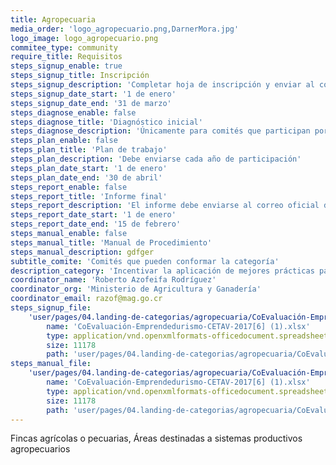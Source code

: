 ```yaml
---
title: Agropecuaria
media_order: 'logo_agropecuario.png,DarnerMora.jpg'
logo_image: logo_agropecuario.png
commitee_type: community
require_title: Requisitos
steps_signup_enable: true
steps_signup_title: Inscripción
steps_signup_description: 'Completar hoja de inscripción y enviar al correo oficial de la categoría'
steps_signup_date_start: '1 de enero'
steps_signup_date_end: '31 de marzo'
steps_diagnose_enable: false
steps_diagnose_title: 'Diagnóstico inicial'
steps_diagnose_description: 'Únicamente para comités que participan por primera vez'
steps_plan_enable: false
steps_plan_title: 'Plan de trabajo'
steps_plan_description: 'Debe enviarse cada año de participación'
steps_plan_date_start: '1 de enero'
steps_plan_date_end: '30 de abril'
steps_report_enable: false
steps_report_title: 'Informe final'
steps_report_description: 'El informe debe enviarse al correo oficial de la categoría'
steps_report_date_start: '1 de enero'
steps_report_date_end: '15 de febrero'
steps_manual_enable: false
steps_manual_title: 'Manual de Procedimiento'
steps_manual_description: gdfger
subtitle_comite: 'Comités que pueden conformar la categoría'
description_category: 'Incentivar la aplicación de mejores prácticas para la gestión sostenible de los recursos naturales en la producción agropecuaria.'
coordinator_name: 'Roberto Azofeifa Rodríguez'
coordinator_org: 'Ministerio de Agricultura y Ganadería'
coordinator_email: razof@mag.go.cr
steps_signup_file:
    'user/pages/04.landing-de-categorias/agropecuaria/CoEvaluación-Emprendedurismo-CETAV-2017[6] (1).xlsx':
        name: 'CoEvaluación-Emprendedurismo-CETAV-2017[6] (1).xlsx'
        type: application/vnd.openxmlformats-officedocument.spreadsheetml.sheet
        size: 11178
        path: 'user/pages/04.landing-de-categorias/agropecuaria/CoEvaluación-Emprendedurismo-CETAV-2017[6] (1).xlsx'
steps_manual_file:
    'user/pages/04.landing-de-categorias/agropecuaria/CoEvaluación-Emprendedurismo-CETAV-2017[6] (1).xlsx':
        name: 'CoEvaluación-Emprendedurismo-CETAV-2017[6] (1).xlsx'
        type: application/vnd.openxmlformats-officedocument.spreadsheetml.sheet
        size: 11178
        path: 'user/pages/04.landing-de-categorias/agropecuaria/CoEvaluación-Emprendedurismo-CETAV-2017[6] (1).xlsx'
---
```


Fincas agrícolas o pecuarias,  Áreas destinadas a sistemas productivos agropecuarios